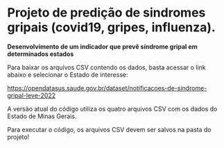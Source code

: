 # Projeto de predição de sindromes gripais (covid19, gripes, influenza).
**Desenvolvimento de um indicador que prevê síndrome gripal em determinados estados**

Para baixar os arquivos CSV contendo os dados, basta acessar o link abaixo e selecionar o Estado de interesse:

https://opendatasus.saude.gov.br/dataset/notificacoes-de-sindrome-gripal-leve-2022

A versão atual do código utiliza os quatro arquivos CSV com os dados do Estado de Minas Gerais.

Para executar o código, os arquivos CSV devem ser salvos na pasta do projeto!
